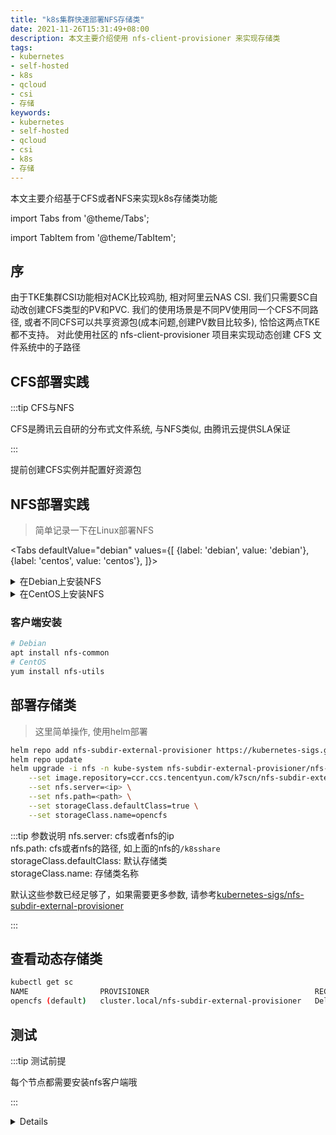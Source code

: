 ```yaml
---
title: "k8s集群快速部署NFS存储类"
date: 2021-11-26T15:31:49+08:00
description: 本文主要介绍使用 nfs-client-provisioner 来实现存储类
tags:
- kubernetes
- self-hosted
- k8s
- qcloud
- csi
- 存储
keywords:
- kubernetes
- self-hosted
- qcloud
- csi
- k8s
- 存储
---
```


本文主要介绍基于CFS或者NFS来实现k8s存储类功能

import Tabs from '@theme/Tabs';

import TabItem from '@theme/TabItem';

<!-- truncate -->

## 序

由于TKE集群CSI功能相对ACK比较鸡肋, 相对阿里云NAS CSI. 我们只需要SC自动改创建CFS类型的PV和PVC.
我们的使用场景是不同PV使用同一个CFS不同路径, 或者不同CFS可以共享资源包(成本问题,创建PV数目比较多), 恰恰这两点TKE都不支持。 对此使用社区的 nfs-client-provisioner 项目来实现动态创建 CFS 文件系统中的子路径

## CFS部署实践

:::tip CFS与NFS

CFS是腾讯云自研的分布式文件系统, 与NFS类似, 由腾讯云提供SLA保证

:::

提前创建CFS实例并配置好资源包

## NFS部署实践

> 简单记录一下在Linux部署NFS

<Tabs
  defaultValue="debian"
  values={[
    {label: 'debian', value: 'debian'},
    {label: 'centos', value: 'centos'},
  ]}>
  <TabItem value="debian" label="debian">
    <details>
      <summary>在Debian上安装NFS</summary>

```bash
apt-get -y install nfs-common nfs-kernel-server
mkdir /k8sshare
chmod 777 /k8sshare
echo "/k8sshare/ *(insecure,rw,sync,no_root_squash,no_subtree_check)" > /etc/exports
systemctl enable rpcbind
systemctl enable nfs-server
systemctl start rpcbind
systemctl start nfs-server
exportfs -r
# 测试是否生效
showmount -e 127.0.0.1
Export list for 127.0.0.1:
/k8sshare *
```

</details>
  </TabItem>
  <TabItem value="centos" label="centos">
<details>
      <summary>在CentOS上安装NFS</summary>
      类似哈, 只是安装的包不一样

```bash
yum install nfs-utils
systemctl enable rpcbind --now
systemctl enable nfs --now
```

</details>
  </TabItem>
</Tabs>

### 客户端安装

```bash
# Debian
apt install nfs-common
# CentOS
yum install nfs-utils
```

## 部署存储类

> 这里简单操作, 使用helm部署

```bash
helm repo add nfs-subdir-external-provisioner https://kubernetes-sigs.github.io/nfs-subdir-external-provisioner/
helm repo update
helm upgrade -i nfs -n kube-system nfs-subdir-external-provisioner/nfs-subdir-external-provisioner \
    --set image.repository=ccr.ccs.tencentyun.com/k7scn/nfs-subdir-external-provisioner \
    --set nfs.server=<ip> \
    --set nfs.path=<path> \
    --set storageClass.defaultClass=true \
    --set storageClass.name=opencfs
```

:::tip 参数说明
nfs.server: cfs或者nfs的ip  
nfs.path: cfs或者nfs的路径, 如上面的nfs的`/k8sshare`  
storageClass.defaultClass: 默认存储类  
storageClass.name: 存储类名称  

默认这些参数已经足够了，如果需要更多参数, 请参考[kubernetes-sigs/nfs-subdir-external-provisioner](https://github.com/kubernetes-sigs/nfs-subdir-external-provisioner/blob/master/charts/nfs-subdir-external-provisioner/values.yaml#L10)

:::

## 查看动态存储类

```bash
kubectl get sc
NAME                PROVISIONER                                     RECLAIMPOLICY   VOLUMEBINDINGMODE   ALLOWVOLUMEEXPANSION   AGE
opencfs (default)   cluster.local/nfs-subdir-external-provisioner   Delete          Immediate           true                   4s
```

## 测试

:::tip 测试前提

每个节点都需要安装nfs客户端哦

:::

<details>

```yaml title="测试yaml"
kind: PersistentVolumeClaim
apiVersion: v1
metadata:
  name: cfs-volume-test
spec:
  storageClassName: opencfs
  accessModes:
    - ReadWriteMany
  resources:
    requests:
      storage: 1Gi
---
apiVersion: v1
kind: Pod
metadata:
  name: volume-test
spec:
  containers:
  - name: volume-test
    image: nginx:stable-alpine
    imagePullPolicy: IfNotPresent
    volumeMounts:
    - name: volv
      mountPath: /data
    ports:
    - containerPort: 80
  volumes:
  - name: volv
    persistentVolumeClaim:
      claimName: cfs-volume-test
```
</details>
